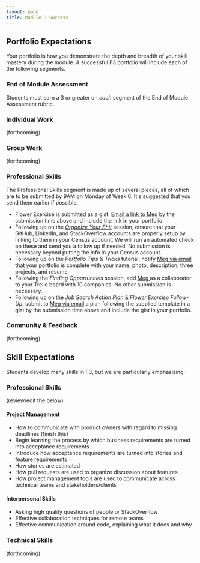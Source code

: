 ```yaml
---
layout: page
title: Module 3 Success
---
```


## Portfolio Expectations

Your portfolio is how you demonstrate the depth and breadth of your skill mastery during the module. A successful F3 portfolio will include each of the following segments.

### End of Module Assessment

Students must earn a 3 or greater on *each* segment of the End of Module Assessment rubric.

### Individual Work

(forthcoming)

### Group Work

(forthcoming)


### Professional Skills

The Professional Skills segment is made up of several pieces, all of which are to be submitted by 9AM on Monday of Week 6. It's suggested that you send them earlier if possible.

* Flower Exercise is submitted as a gist. [Email a link to Meg](mstewart@turing.io) by the submission time above and include the link in your portfolio.
* Following up on the [*Organize Your Shit*](backend.turing.io/professional_development/module_four/organize_your_shit) session, ensure that your GitHub, LinkedIn, and StackOverflow accounts are properly setup by linking to them in your Census account. We will run an automated check on these and send you a follow up if needed. No submission is necessary beyond putting the info in your Census account.
* Following up on the *Portfolio Tips & Tricks* tutorial, notify [Meg via email](mailto:mstewart@turing.io) that your portfolio is complete with your name, photo, description, three projects, and resume.
* Following the *Finding Opportunities* session, add [Meg ](mailto:mstewart@turing.io) as a collaborator to your Trello board with 10 companies. No other submission is necessary.
* Following up on the *Job Search Action Plan* & *Flower Exercise Follow-Up*, submit to [Meg via email](mailto:mstewart@turing.io) a plan following the supplied template in a gist by the submission time above and include the gist in your portfolio.

### Community & Feedback

(forthcoming)

## Skill Expectations

Students develop many skills in F3, but we are particularly emphasizing:

### Professional Skills

(review/edit the below)

#### Project Management

* How to communicate with product owners with regard to missing deadlines (finish this)
* Begin learning the process by which business requirements are turned into acceptance requirements
* Introduce how acceptance requirements are turned into stories and feature requirements
* How stories are estimated
* How pull requests are used to organize discussion about features
* How project management tools are used to communicate across technical teams and stakeholders/clients

#### Interpersonal Skills

* Asking high quality questions of people or StackOverflow
* Effective collaboration techniques for remote teams
* Effective communication around code, explaining what it does and why

### Technical Skills

(forthcoming)

